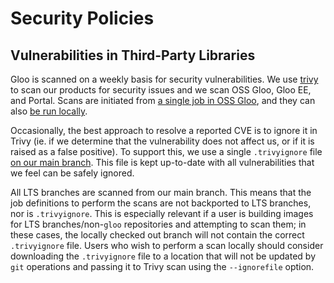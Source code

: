 # Security Policies

## Vulnerabilities in Third-Party Libraries

Gloo is scanned on a weekly basis for security vulnerabilities. We use [trivy](https://github.com/aquasecurity/trivy) to scan our products for security issues and we scan OSS Gloo, Gloo EE, and Portal. Scans are initiated from [a single job in OSS Gloo](https://github.com/solo-io/gloo/tree/main/.github/workflows#trivy-vulnerability-scanning), and they can also [be run locally](https://github.com/solo-io/gloo/tree/main/docs/cmd/securityscanutils).

Occasionally, the best approach to resolve a reported CVE is to ignore it in Trivy (ie. if we determine that the vulnerability does not affect us, or if it is raised as a false positive). To support this, we use a single `.trivyignore` file [on our main branch](https://github.com/solo-io/gloo/blob/main/.trivyignore). This file is kept up-to-date with all vulnerabilities that we feel can be safely ignored.

All LTS branches are scanned from our main branch. This means that the job definitions to perform the scans are not backported to LTS branches, nor is `.trivyignore`. This is especially relevant if a user is building images for LTS branches/non-`gloo` repositories and attempting to scan them; in these cases, the locally checked out branch will not contain the correct `.trivyignore` file. Users who wish to perform a scan locally should consider downloading the `.trivyignore` file to a location that will not be updated by `git` operations and passing it to Trivy scan using the `--ignorefile` option. 
